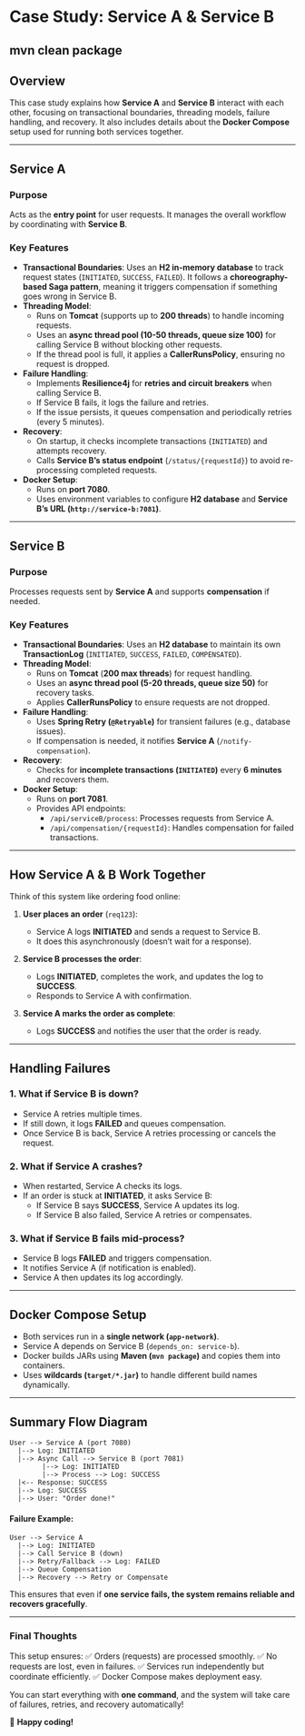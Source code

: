 # **Case Study: Service A & Service B**

## **mvn clean package**

## **Overview**
This case study explains how **Service A** and **Service B** interact with each other, focusing on transactional boundaries, threading models, failure handling, and recovery. It also includes details about the **Docker Compose** setup used for running both services together.

---

## **Service A**
### **Purpose**
Acts as the **entry point** for user requests. It manages the overall workflow by coordinating with **Service B**.

### **Key Features**
- **Transactional Boundaries**: Uses an **H2 in-memory database** to track request states (`INITIATED`, `SUCCESS`, `FAILED`). It follows a **choreography-based Saga pattern**, meaning it triggers compensation if something goes wrong in Service B.
- **Threading Model**:
  - Runs on **Tomcat** (supports up to **200 threads**) to handle incoming requests.
  - Uses an **async thread pool (10-50 threads, queue size 100)** for calling Service B without blocking other requests.
  - If the thread pool is full, it applies a **CallerRunsPolicy**, ensuring no request is dropped.
- **Failure Handling**:
  - Implements **Resilience4j** for **retries and circuit breakers** when calling Service B.
  - If Service B fails, it logs the failure and retries.
  - If the issue persists, it queues compensation and periodically retries (every 5 minutes).
- **Recovery**:
  - On startup, it checks incomplete transactions (`INITIATED`) and attempts recovery.
  - Calls **Service B’s status endpoint** (`/status/{requestId}`) to avoid re-processing completed requests.
- **Docker Setup**:
  - Runs on **port 7080**.
  - Uses environment variables to configure **H2 database** and **Service B’s URL (`http://service-b:7081`)**.

---

## **Service B**
### **Purpose**
Processes requests sent by **Service A** and supports **compensation** if needed.

### **Key Features**
- **Transactional Boundaries**: Uses an **H2 database** to maintain its own **TransactionLog** (`INITIATED`, `SUCCESS`, `FAILED`, `COMPENSATED`).
- **Threading Model**:
  - Runs on **Tomcat** (**200 max threads**) for request handling.
  - Uses an **async thread pool (5-20 threads, queue size 50)** for recovery tasks.
  - Applies **CallerRunsPolicy** to ensure requests are not dropped.
- **Failure Handling**:
  - Uses **Spring Retry (`@Retryable`)** for transient failures (e.g., database issues).
  - If compensation is needed, it notifies **Service A** (`/notify-compensation`).
- **Recovery**:
  - Checks for **incomplete transactions (`INITIATED`)** every **6 minutes** and recovers them.
- **Docker Setup**:
  - Runs on **port 7081**.
  - Provides API endpoints:
    - `/api/serviceB/process`: Processes requests from Service A.
    - `/api/compensation/{requestId}`: Handles compensation for failed transactions.

---

## **How Service A & B Work Together**
Think of this system like ordering food online:

1. **User places an order** (`req123`):
   - Service A logs **INITIATED** and sends a request to Service B.
   - It does this asynchronously (doesn’t wait for a response).

2. **Service B processes the order**:
   - Logs **INITIATED**, completes the work, and updates the log to **SUCCESS**.
   - Responds to Service A with confirmation.

3. **Service A marks the order as complete**:
   - Logs **SUCCESS** and notifies the user that the order is ready.

---

## **Handling Failures**

### **1. What if Service B is down?**
- Service A retries multiple times.
- If still down, it logs **FAILED** and queues compensation.
- Once Service B is back, Service A retries processing or cancels the request.

### **2. What if Service A crashes?**
- When restarted, Service A checks its logs.
- If an order is stuck at **INITIATED**, it asks Service B:
  - If Service B says **SUCCESS**, Service A updates its log.
  - If Service B also failed, Service A retries or compensates.

### **3. What if Service B fails mid-process?**
- Service B logs **FAILED** and triggers compensation.
- It notifies Service A (if notification is enabled).
- Service A then updates its log accordingly.

---

## **Docker Compose Setup**
- Both services run in a **single network (`app-network`)**.
- Service A depends on Service B (`depends_on: service-b`).
- Docker builds JARs using **Maven (`mvn package`)** and copies them into containers.
- Uses **wildcards (`target/*.jar`)** to handle different build names dynamically.

---

## **Summary Flow Diagram**
```
User --> Service A (port 7080)
  |--> Log: INITIATED
  |--> Async Call --> Service B (port 7081)
        |--> Log: INITIATED
        |--> Process --> Log: SUCCESS
  |<-- Response: SUCCESS
  |--> Log: SUCCESS
  |--> User: "Order done!"
```

#### **Failure Example:**
```
User --> Service A
  |--> Log: INITIATED
  |--> Call Service B (down)
  |--> Retry/Fallback --> Log: FAILED
  |--> Queue Compensation
  |--> Recovery --> Retry or Compensate
```

This ensures that even if **one service fails, the system remains reliable and recovers gracefully**.

---

### **Final Thoughts**
This setup ensures:
✅ Orders (requests) are processed smoothly.
✅ No requests are lost, even in failures.
✅ Services run independently but coordinate efficiently.
✅ Docker Compose makes deployment easy.

You can start everything with **one command**, and the system will take care of failures, retries, and recovery automatically!

🚀 **Happy coding!**


